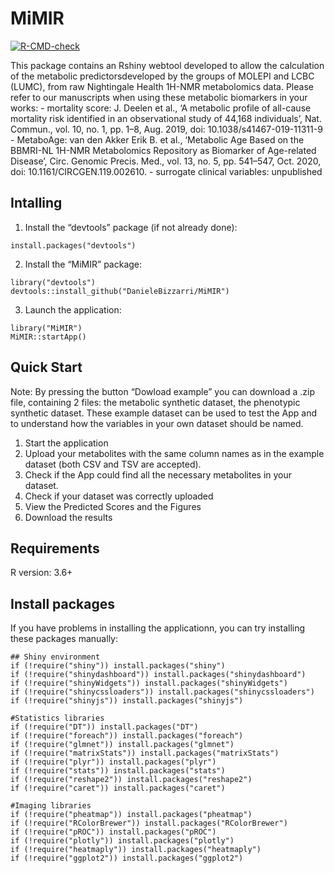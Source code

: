 # MiMIR

[![R-CMD-check](https://github.com/DanieleBizzarri/MiMIR/actions/workflows/R-CMD-check.yaml/badge.svg)](https://github.com/DanieleBizzarri/MiMIR/actions/workflows/R-CMD-check.yaml)

This package contains an Rshiny webtool developed to allow the
calculation of the metabolic predictorsdeveloped by the groups of MOLEPI
and LCBC (LUMC), from raw Nightingale Health 1H-NMR metabolomics data.
Please refer to our manuscripts when using these metabolic biomarkers in
your works: - mortality score: J. Deelen et al., ‘A metabolic profile of
all-cause mortality risk identified in an observational study of 44,168
individuals’, Nat. Commun., vol. 10, no. 1, pp. 1–8, Aug. 2019, doi:
10.1038/s41467-019-11311-9 - MetaboAge: van den Akker Erik B. et al.,
‘Metabolic Age Based on the BBMRI-NL 1H-NMR Metabolomics Repository as
Biomarker of Age-related Disease’, Circ. Genomic Precis. Med., vol. 13,
no. 5, pp. 541–547, Oct. 2020, doi: 10.1161/CIRCGEN.119.002610. -
surrogate clinical variables: unpublished

## Intalling

1.  Install the “devtools” package (if not already done):  

<!-- end list -->

    install.packages("devtools")

2.  Install the “MiMIR” package:

<!-- end list -->

    library("devtools")
    devtools::install_github("DanieleBizzarri/MiMIR")

3.  Launch the application:

<!-- end list -->

    library("MiMIR")
    MiMIR::startApp()

## Quick Start

Note: By pressing the button “Dowload example” you can download a .zip
file, containing 2 files: the metabolic synthetic dataset, the
phenotypic synthetic dataset. These example dataset can be used to test
the App and to understand how the variables in your own dataset should
be named.

1.  Start the application
2.  Upload your metabolites with the same column names as in the example
    dataset (both CSV and TSV are accepted).
3.  Check if the App could find all the necessary metabolites in your
    dataset.
4.  Check if your dataset was correctly uploaded
5.  View the Predicted Scores and the Figures
6.  Download the results

## Requirements

R version: 3.6+

## Install packages

If you have problems in installing the applicationn, you can try
installing these packages manually:

    ## Shiny environment
    if (!require("shiny")) install.packages("shiny")
    if (!require("shinydashboard")) install.packages("shinydashboard")
    if (!require("shinyWidgets")) install.packages("shinyWidgets")
    if (!require("shinycssloaders")) install.packages("shinycssloaders")
    if (!require("shinyjs")) install.packages("shinyjs")

    #Statistics libraries
    if (!require("DT")) install.packages("DT")
    if (!require("foreach")) install.packages("foreach")
    if (!require("glmnet")) install.packages("glmnet")
    if (!require("matrixStats")) install.packages("matrixStats")
    if (!require("plyr")) install.packages("plyr")
    if (!require("stats")) install.packages("stats")
    if (!require("reshape2")) install.packages("reshape2")
    if (!require("caret")) install.packages("caret")

    #Imaging libraries
    if (!require("pheatmap")) install.packages("pheatmap")
    if (!require("RColorBrewer")) install.packages("RColorBrewer")
    if (!require("pROC")) install.packages("pROC")
    if (!require("plotly")) install.packages("plotly")
    if (!require("heatmaply")) install.packages("heatmaply")
    if (!require("ggplot2")) install.packages("ggplot2")
